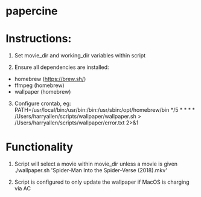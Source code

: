 # papercine

# Instructions:
1. Set movie_dir and working_dir variables within script

2. Ensure all dependencies are installed:
- homebrew (https://brew.sh/)
- ffmpeg (homebrew)
- wallpaper (homebrew)

3. Configure crontab, eg:
PATH=/usr/local/bin:/usr/bin:/bin:/usr/sbin:/opt/homebrew/bin
*/5 * * * * /Users/harryallen/scripts/wallpaper/wallpaper.sh > /Users/harryallen/scripts/wallpaper/error.txt 2>&1

# Functionality
1. Script will select a movie within movie_dir unless a movie is given
./wallpaper.sh 'Spider-Man Into the Spider-Verse (2018).mkv'

2. Script is configured to only update the wallpaper if MacOS is charging via AC
